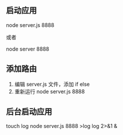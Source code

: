 
## 启动应用
node server.js 8888

或者

node server 8888

## 添加路由
1. 编辑 server.js 文件，添加 if else
2. 重新运行 node server.js 8888
## 后台启动应用
touch log node server.js 8888 >log log 2>&1 &